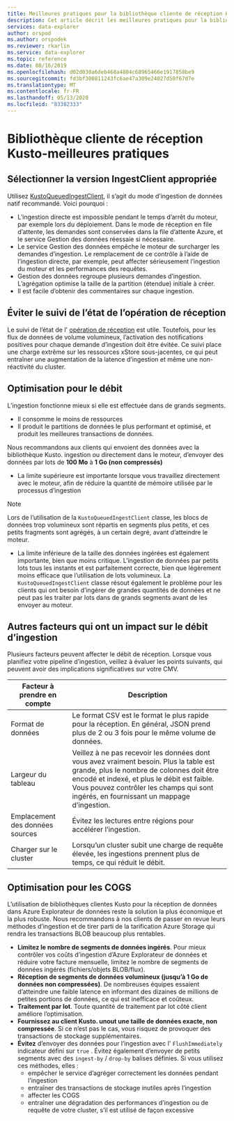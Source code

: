 ```yaml
---
title: Meilleures pratiques pour la bibliothèque cliente de réception Kusto-Azure Explorateur de données
description: Cet article décrit les meilleures pratiques pour la bibliothèque cliente de réception Kusto.
services: data-explorer
author: orspod
ms.author: orspodek
ms.reviewer: rkarlin
ms.service: data-explorer
ms.topic: reference
ms.date: 08/16/2019
ms.openlocfilehash: d02d030a6deb468a4804c68965466e1917858be9
ms.sourcegitcommit: fd3bf300811243fc6ae47a309e24027d50f67d7e
ms.translationtype: MT
ms.contentlocale: fr-FR
ms.lasthandoff: 05/13/2020
ms.locfileid: "83382333"
---
```

# <a name="kusto-ingest-client-library---best-practices"></a>Bibliothèque cliente de réception Kusto-meilleures pratiques

## <a name="select-the-right-ingestclient-flavor"></a>Sélectionner la version IngestClient appropriée

Utilisez [KustoQueuedIngestClient](kusto-ingest-client-reference.md#interface-ikustoqueuedingestclient), il s’agit du mode d’ingestion de données natif recommandé. Voici pourquoi :
* L’ingestion directe est impossible pendant le temps d’arrêt du moteur, par exemple lors du déploiement. Dans le mode de réception en file d’attente, les demandes sont conservées dans la file d’attente Azure, et le service Gestion des données réessaie si nécessaire.
* Le service Gestion des données empêche le moteur de surcharger les demandes d’ingestion. Le remplacement de ce contrôle à l’aide de l’ingestion directe, par exemple, peut affecter sérieusement l’ingestion du moteur et les performances des requêtes.
* Gestion des données regroupe plusieurs demandes d’ingestion. L’agrégation optimise la taille de la partition (étendue) initiale à créer.
* Il est facile d’obtenir des commentaires sur chaque ingestion.

## <a name="avoid-tracking-ingest-operation-status"></a>Éviter le suivi de l’état de l’opération de réception

Le suivi de l’état de l' [opération de réception](kusto-ingest-client-status.md#tracking-ingestion-status-kustoqueuedingestclient) est utile. Toutefois, pour les flux de données de volume volumineux, l’activation des notifications positives pour chaque demande d’ingestion doit être évitée. Ce suivi place une charge extrême sur les ressources xStore sous-jacentes, ce qui peut entraîner une augmentation de la latence d’ingestion et même une non-réactivité du cluster.

## <a name="optimizing-for-throughput"></a>Optimisation pour le débit

L’ingestion fonctionne mieux si elle est effectuée dans de grands segments. 
* Il consomme le moins de ressources
* Il produit le partitions de données le plus performant et optimisé, et produit les meilleures transactions de données.

Nous recommandons aux clients qui envoient des données avec la bibliothèque Kusto. ingestion ou directement dans le moteur, d’envoyer des données par lots de **100 Mo** à **1 Go (non compressés)**
* La limite supérieure est importante lorsque vous travaillez directement avec le moteur, afin de réduire la quantité de mémoire utilisée par le processus d’ingestion 

> [!NOTE]
> Lors de l’utilisation de la `KustoQueuedIngestClient` classe, les blocs de données trop volumineux sont répartis en segments plus petits, et ces petits fragments sont agrégés, à un certain degré, avant d’atteindre le moteur.

* La limite inférieure de la taille des données ingérées est également importante, bien que moins critique. L’ingestion de données par petits lots tous les instants et est parfaitement correcte, bien que légèrement moins efficace que l’utilisation de lots volumineux. La `KustoQueuedIngestClient` classe résout également le problème pour les clients qui ont besoin d’ingérer de grandes quantités de données et ne peut pas les traiter par lots dans de grands segments avant de les envoyer au moteur.

## <a name="other-factors-that-impact-ingestion-throughput"></a>Autres facteurs qui ont un impact sur le débit d’ingestion

Plusieurs facteurs peuvent affecter le débit de réception. Lorsque vous planifiez votre pipeline d’ingestion, veillez à évaluer les points suivants, qui peuvent avoir des implications significatives sur votre CMV.

| Facteur à prendre en compte |  Description                                                                                              |
|--------------------------|-----------------------------------------------------------------------------------------------------------|
| Format de données              | Le format CSV est le format le plus rapide pour la réception. En général, JSON prend plus de 2 ou 3 fois pour le même volume de données.|
| Largeur du tableau              | Veillez à ne pas recevoir les données dont vous avez vraiment besoin. Plus la table est grande, plus le nombre de colonnes doit être encodé et indexé, et plus le débit est faible. Vous pouvez contrôler les champs qui sont ingérés, en fournissant un mappage d’ingestion.       |
| Emplacement des données sources     | Évitez les lectures entre régions pour accélérer l’ingestion.                                                       |
| Charger sur le cluster      | Lorsqu’un cluster subit une charge de requête élevée, les ingestions prennent plus de temps, ce qui réduit le débit.|

## <a name="optimizing-for-cogs"></a>Optimisation pour les COGS

L’utilisation de bibliothèques clientes Kusto pour la réception de données dans Azure Explorateur de données reste la solution la plus économique et la plus robuste. Nous recommandons à nos clients de passer en revue leurs méthodes d’ingestion et de tirer parti de la tarification Azure Storage qui rendra les transactions BLOB beaucoup plus rentables.

* **Limitez le nombre de segments de données ingérés**.
    Pour mieux contrôler vos coûts d’ingestion d’Azure Explorateur de données et réduire votre facture mensuelle, limitez le nombre de segments de données ingérés (fichiers/objets BLOB/flux).
* **Réception de segments de données volumineux (jusqu’à 1 Go de données non compressées)**. 
    De nombreuses équipes essaient d’atteindre une faible latence en informant des dizaines de millions de petites portions de données, ce qui est inefficace et coûteux. 
* **Traitement par lot**. Toute quantité de traitement par lot côté client améliore l’optimisation. 
* **Fournissez au client Kusto. unout une taille de données exacte, non compressée**.
    Si ce n’est pas le cas, vous risquez de provoquer des transactions de stockage supplémentaires.
* **Évitez** d’envoyer des données pour l’ingestion avec l' `FlushImmediately` indicateur défini sur `true` . Évitez également d’envoyer de petits segments avec des `ingest-by` / `drop-by` balises définies. Si vous utilisez ces méthodes, elles :
     * empêcher le service d’agréger correctement les données pendant l’ingestion
     * entraîner des transactions de stockage inutiles après l’ingestion
     * affecter les COGS
     * entraîner une dégradation des performances d’ingestion ou de requête de votre cluster, s’il est utilisé de façon excessive
